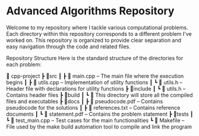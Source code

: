 # Advanced Algorithms Repository

Welcome to my repository where I tackle various computational problems. Each directory within this repository corresponds to a different problem I've worked on. This repository is organized to provide clear separation and easy navigation through the code and related files.

Repository Structure
Here is the standard structure of the directories for each problem:

📂 cpp-project
┣ 📂src
┃ ┣ 📜 main.cpp – The main file where the execution begins
┃ ┣ 📜 utils.cpp – Implementation of utility functions
┃ ┗ 📜 utils.h – Header file with declarations for utility functions
┣ 📂include
┃ ┗ 📜 utils.h – Contains header files
┣ 📂build
┃ ┗ 📜 This directory will store all the compiled files and executables
┣ 📂docs
┃ ┣ 📜 pseudocode.pdf – Contains pseudocode for the solutions
┃ ┣ 📜 references.txt – Contains reference documents
┃ ┗ 📜 statement.pdf – Contains the problem statement
┣ 📂tests
┃ ┗ 📜 test_main.cpp – Test cases for the main functionalities
┗ 📜 Makefile – File used by the make build automation tool to compile and link the program
